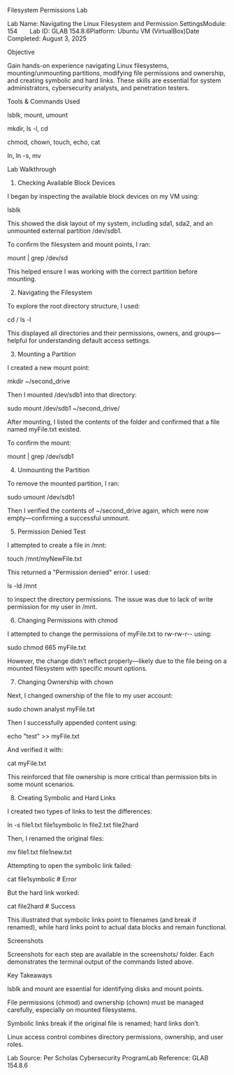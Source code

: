  Filesystem Permissions Lab

Lab Name: Navigating the Linux Filesystem and Permission SettingsModule: 154  Lab ID: GLAB 154.8.6Platform: Ubuntu VM (VirtualBox)Date Completed: August 3, 2025

 Objective

Gain hands-on experience navigating Linux filesystems, mounting/unmounting partitions, modifying file permissions and ownership, and creating symbolic and hard links. These skills are essential for system administrators, cybersecurity analysts, and penetration testers.

 Tools & Commands Used

lsblk, mount, umount

mkdir, ls -l, cd

chmod, chown, touch, echo, cat

ln, ln -s, mv

 Lab Walkthrough

 1. Checking Available Block Devices

I began by inspecting the available block devices on my VM using:

lsblk

This showed the disk layout of my system, including sda1, sda2, and an unmounted external partition /dev/sdb1.

To confirm the filesystem and mount points, I ran:

mount | grep /dev/sd

This helped ensure I was working with the correct partition before mounting.

 2. Navigating the Filesystem

To explore the root directory structure, I used:

cd /
ls -l

This displayed all directories and their permissions, owners, and groups—helpful for understanding default access settings.

 3. Mounting a Partition

I created a new mount point:

mkdir ~/second_drive

Then I mounted /dev/sdb1 into that directory:

sudo mount /dev/sdb1 ~/second_drive/

After mounting, I listed the contents of the folder and confirmed that a file named myFile.txt existed.

To confirm the mount:

mount | grep /dev/sdb1

 4. Unmounting the Partition

To remove the mounted partition, I ran:

sudo umount /dev/sdb1

Then I verified the contents of ~/second_drive again, which were now empty—confirming a successful unmount.

 5. Permission Denied Test

I attempted to create a file in /mnt:

touch /mnt/myNewFile.txt

This returned a "Permission denied" error. I used:

ls -ld /mnt

to inspect the directory permissions. The issue was due to lack of write permission for my user in /mnt.

 6. Changing Permissions with chmod

I attempted to change the permissions of myFile.txt to rw-rw-r-- using:

sudo chmod 665 myFile.txt

However, the change didn’t reflect properly—likely due to the file being on a mounted filesystem with specific mount options.

 7. Changing Ownership with chown

Next, I changed ownership of the file to my user account:

sudo chown analyst myFile.txt

Then I successfully appended content using:

echo "test" >> myFile.txt

And verified it with:

cat myFile.txt

This reinforced that file ownership is more critical than permission bits in some mount scenarios.

 8. Creating Symbolic and Hard Links

I created two types of links to test the differences:

ln -s file1.txt file1symbolic
ln file2.txt file2hard

Then, I renamed the original files:

mv file1.txt file1new.txt

Attempting to open the symbolic link failed:

cat file1symbolic  # Error

But the hard link worked:

cat file2hard  # Success

This illustrated that symbolic links point to filenames (and break if renamed), while hard links point to actual data blocks and remain functional.

 Screenshots

Screenshots for each step are available in the screenshots/ folder. Each demonstrates the terminal output of the commands listed above.

 Key Takeaways

lsblk and mount are essential for identifying disks and mount points.

File permissions (chmod) and ownership (chown) must be managed carefully, especially on mounted filesystems.

Symbolic links break if the original file is renamed; hard links don’t.

Linux access control combines directory permissions, ownership, and user roles.


Lab Source: Per Scholas Cybersecurity ProgramLab Reference: GLAB 154.8.6
